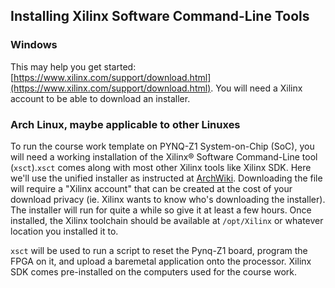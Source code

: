 ## Installing Xilinx Software Command-Line Tools

### Windows

This may help you get started: [https://www.xilinx.com/support/download.html](https://www.xilinx.com/support/download.html). You will need a Xilinx account to be able to download an installer.

### Arch Linux, maybe applicable to other Linuxes

To run the course work template on PYNQ-Z1 System-on-Chip (SoC), you will need a working installation of the Xilinx® Software Command-Line tool (`xsct`).`xsct` comes along with most other Xilinx tools like Xilinx SDK. Here we'll use the unified installer as instructed at [ArchWiki](https://wiki.archlinux.org/index.php/Xilinx_Vivado#Vivado_and_SDK). Downloading the file will require a "Xilinx account" that can be created at the cost of your download privacy (ie. Xilinx wants to know who's downloading the installer). The installer will run for quite a while so give it at least a few hours. Once installed, the Xilinx toolchain should be available at `/opt/Xilinx` or whatever location you installed it to.

`xsct` will be used to run a script to reset the Pynq-Z1 board, program the FPGA on it, and upload a baremetal application onto the processor. Xilinx SDK comes pre-installed on the computers used for the course work.
